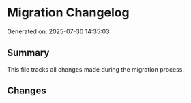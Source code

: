 # Migration Changelog

Generated on: 2025-07-30 14:35:03

## Summary
This file tracks all changes made during the migration process.

## Changes
